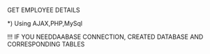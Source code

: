 GET EMPLOYEE DETAILS

*) Using AJAX,PHP,MySql

!!! IF YOU NEEDDAABASE CONNECTION, CREATED DATABASE AND CORRESPONDING TABLES
